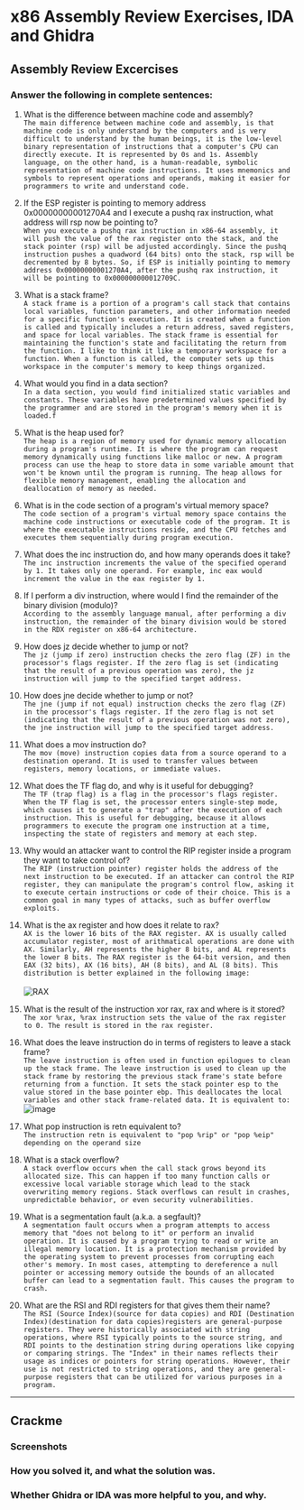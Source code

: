 # x86 Assembly Review Exercises, IDA and Ghidra

## Assembly Review Excercises
### Answer the following in complete sentences:

1. What is the difference between machine code and assembly?   
        `The main difference between machine code and assembly, is that machine code is only understand by the computers and is very difficult to understand by the human beings, it is the low-level binary representation of instructions that a computer's CPU can directly execute. It is represented by 0s and 1s. Assembly language, on the other hand, is a human-readable, symbolic representation of machine code instructions. It uses mnemonics and symbols to represent operations and operands, making it easier for programmers to write and understand code. `
2. If the ESP register is pointing to memory address 0x00000000001270A4 and I execute a pushq rax instruction, what address will rsp now be pointing to?   
    `When you execute a pushq rax instruction in x86-64 assembly, it will push the value of the rax register onto the stack, and the stack pointer (rsp) will be adjusted accordingly. Since the pushq instruction pushes a quadword (64 bits) onto the stack, rsp will be decremented by 8 bytes. So, if ESP is initially pointing to memory address 0x00000000001270A4, after the pushq rax instruction, it will be pointing to 0x000000000012709C.`
3. What is a stack frame?   
    `A stack frame is a portion of a program's call stack that contains local variables, function parameters, and other information needed for a specific function's execution. It is created when a function is called and typically includes a return address, saved registers, and space for local variables. The stack frame is essential for maintaining the function's state and facilitating the return from the function. I like to think it like a temporary workspace for a function. When a function is called, the computer sets up this workspace in the computer's memory to keep things organized.`
4. What would you find in a data section?   
    `In a data section, you would find initialized static variables and constants. These variables have predetermined values specified by the programmer and are stored in the program's memory when it is loaded.f`
5. What is the heap used for?   
    `The heap is a region of memory used for dynamic memory allocation during a program's runtime. It is where the program can request memory dynamically using functions like malloc or new. A program process can use the heap to store data in some variable amount that won't be known until the program is running. The heap allows for flexible memory management, enabling the allocation and deallocation of memory as needed.`
6. What is in the code section of a program's virtual memory space?   
    `The code section of a program's virtual memory space contains the machine code instructions or executable code of the program. It is where the executable instructions reside, and the CPU fetches and executes them sequentially during program execution.`
7. What does the inc instruction do, and how many operands does it take?   
    `The inc instruction increments the value of the specified operand by 1. It takes only one operand. For example, inc eax would increment the value in the eax register by 1.`
8. If I perform a div instruction, where would I find the remainder of the binary division (modulo)?   
    `According to the assembly language manual, after performing a div instruction, the remainder of the binary division would be stored in the RDX register on x86-64 architecture.`
9. How does jz decide whether to jump or not?   
    `The jz (jump if zero) instruction checks the zero flag (ZF) in the processor's flags register. If the zero flag is set (indicating that the result of a previous operation was zero), the jz instruction will jump to the specified target address.`
10. How does jne decide whether to jump or not?   
    `The jne (jump if not equal) instruction checks the zero flag (ZF) in the processor's flags register. If the zero flag is not set (indicating that the result of a previous operation was not zero), the jne instruction will jump to the specified target address.`
11. What does a mov instruction do?   
    `The mov (move) instruction copies data from a source operand to a destination operand. It is used to transfer values between registers, memory locations, or immediate values.`
12. What does the TF flag do, and why is it useful for debugging?   
    `The TF (trap flag) is a flag in the processor's flags register. When the TF flag is set, the processor enters single-step mode, which causes it to generate a "trap" after the execution of each instruction. This is useful for debugging, because it allows programmers to execute the program one instruction at a time, inspecting the state of registers and memory at each step.`
13. Why would an attacker want to control the RIP register inside a program they want to take control of?   
    `The RIP (instruction pointer) register holds the address of the next instruction to be executed. If an attacker can control the RIP register, they can manipulate the program's control flow, asking it to execute certain instructions or code of their choice. This is a common goal in many types of attacks, such as buffer overflow exploits.`
14. What is the ax register and how does it relate to rax?   
    `AX is the lower 16 bits of the RAX register. AX is usually called accumulator register, most of arithmatical operations are done with AX. Similarly, AH represents the higher 8 bits, and AL represents the lower 8 bits. The RAX register is the 64-bit version, and then EAX (32 bits), AX (16 bits), AH (8 bits), and AL (8 bits). This distribution is better explained in the following image:`   
    <br>
    ![RAX](https://github.com/horaciog1/CS479-Reverse-Engineering/assets/111658514/0a6377c1-c870-4dcb-bfca-681576f9369f)
 
15. What is the result of the instruction xor rax, rax and where is it stored?   
    `The xor %rax, %rax instruction sets the value of the rax register to 0. The result is stored in the rax register.`
16. What does the leave instruction do in terms of registers to leave a stack frame?   
    `The leave instruction is often used in function epilogues to clean up the stack frame. The leave instruction is used to clean up the stack frame by restoring the previous stack frame's state before returning from a function. It sets the stack pointer esp to the value stored in the base pointer ebp. This deallocates the local variables and other stack frame-related data. It is equivalent to:`   
    ![image](https://github.com/horaciog1/CS479-Reverse-Engineering/assets/111658514/9cfbd317-807c-411b-b8c8-85a1907fd31c)
17. What pop instruction is retn equivalent to?   
    `The instruction retn is equivalent to "pop %rip" or "pop %eip" depending on the operand size`
18. What is a stack overflow?   
    `A stack overflow occurs when the call stack grows beyond its allocated size. This can happen if too many function calls or excessive local variable storage which lead to the stack overwriting memory regions. Stack overflows can result in crashes, unpredictable behavior, or even security vulnerabilities.`
19. What is a segmentation fault (a.k.a. a segfault)?   
    `A segmentation fault occurs when a program attempts to access memory that "does not belong to it" or perform an invalid operation. It is caused by a program trying to read or write an illegal memory location. It is a protection mechanism provided by the operating system to prevent processes from corrupting each other's memory. In most cases, attempting to dereference a null pointer or accessing memory outside the bounds of an allocated buffer can lead to a segmentation fault. This causes the program to crash.`
20. What are the RSI and RDI registers for that gives them their name?   
    `The RSI (Source Index)(source for data copies) and RDI (Destination Index)(destination for data copies)registers are general-purpose registers. They were historically associated with string operations, where RSI typically points to the source string, and RDI points to the destination string during operations like copying or comparing strings. The "Index" in their names reflects their usage as indices or pointers for string operations. However, their use is not restricted to string operations, and they are general-purpose registers that can be utilized for various purposes in a program.`

---
    
## Crackme

### Screenshots

### How you solved it, and what the solution was.

### Whether Ghidra or IDA was more helpful to you, and why.

  
